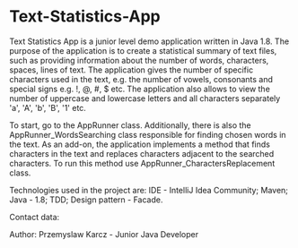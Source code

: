# Text-Statistics-App
Text Statistics App is a junior level demo application written in Java 1.8.
The purpose of the application is to create a statistical summary of text files, such as providing information about the number of words, characters, spaces, lines of text. 
The application gives the number of specific characters used in the text, e.g. the number of vowels, consonants and special signs e.g. !, @, #, $ etc. 
The application also allows to view the number of uppercase and lowercase letters and all characters separately 'a', 'A', 'b', 'B', '1' etc.

To start, go to the AppRunner class.
Additionally, there is also the AppRunner_WordsSearching class responsible for finding chosen words in the text.
As an add-on, the application implements a method that finds characters in the text and replaces characters adjacent to the searched characters. To run this method use AppRunner_CharactersReplacement class.

Technologies used in the project are: IDE - IntelliJ Idea Community; Maven; Java - 1.8; TDD; Design pattern - Facade.

Contact data:

Author: Przemyslaw Karcz - Junior Java Developer
